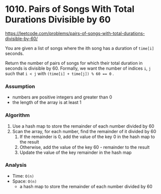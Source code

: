 # 1010. Pairs of Songs With Total Durations Divisible by 60

https://leetcode.com/problems/pairs-of-songs-with-total-durations-divisible-by-60/

You are given a list of songs where the ith song has a duration of `time[i]` seconds.

Return the number of pairs of songs for which their total duration in seconds is divisible by 60. Formally, we want the number of indices `i`, `j` such that `i < j` with `(time[i] + time[j]) % 60 == 0` .

### Assumption

- numbers are positive integers and greater than 0
- the length of the array is at least 1

### Algorithm

1. Use a hash map to store the remainder of each number divided by 60
2. Scan the array, for each number, find the remainder of it divided by 60
   1. If the remainder is 0, add the value of the key 0 in the hash map to the result
   2. Otherwise, add the value of the key 60 - remainder to the result
   3. Update the value of the key remainder in the hash map


### Analysis

- Time: `O(n)`
- Space: `O(n)`
  - a hash map to store the remainder of each number divided by 60
